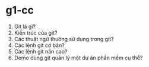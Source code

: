 # g1-cc
1. Git là gì?
2. Kiến trúc của git?
3. Các thuật ngữ thường sử dụng trong git?
4. Các lệnh git cơ bản?
5. Các lệnh git nân cao?
6. Demo dùng git quản lý một dự án phần mềm cụ thể?